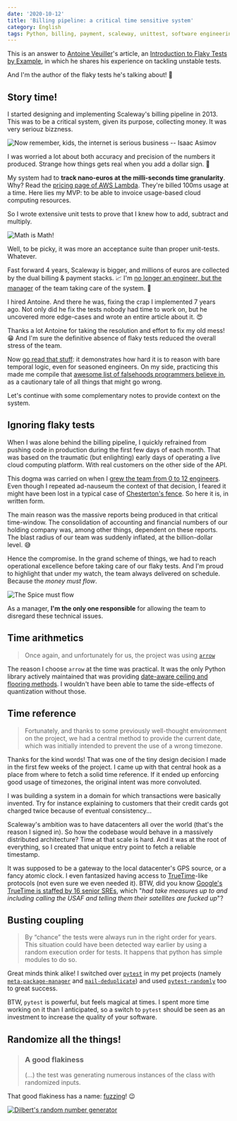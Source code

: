 ```yaml
---
date: '2020-10-12'
title: 'Billing pipeline: a critical time sensitive system'
category: English
tags: Python, billing, payment, scaleway, unittest, software engineering, quality assurance, management, pipeline, data, money, business, AWS, lambda, date, time, falsehood, Chesterton's fence, arrow, TrueTime, google, pytest, meta-package-manage, mail-deduplicate
---
```


This is an answer to [Antoine Veuiller](https://www.linkedin.com/in/antoine-veuiller/)'s article, an [Introduction to Flaky Tests by Example](https://medium.com/@aveuiller/stories-of-flaky-test-encounters-in-the-wild-a152bf7151f5), in which he shares his experience on tackling unstable tests.

And I'm the author of the flaky tests he's talking about! 😬

## Story time!

I started designing and implementing Scaleway's billing pipeline in 2013. This was to be a critical system, given its purpose, collecting money. It was very seriouz bizzness.

![Now remember, kids, the internet is serious business -- Isaac Asimov]({attach}internet-is-serious-business.jpeg)

I was worried a lot about both accuracy and precision of the numbers it produced. Strange how things gets real when you add a dollar sign. 🤑

My system had to **track nano-euros at the milli-seconds time granularity**. Why? Read the [pricing page of AWS Lambda](https://aws.amazon.com/lambda/pricing/). They're billed 100ms usage at a time. Here lies my MVP: to be able to invoice usage-based cloud computing resources.

So I wrote extensive unit tests to prove that I knew how to add, subtract and multiply.

![Math is Math!]({attach}math-is-math.jpeg)

Well, to be picky, it was more an acceptance suite than proper unit-tests. Whatever.

Fast forward 4 years, Scaleway is bigger, and millions of euros are collected by the dual billing & payment stacks. 📈 I'm [no longer an engineer, but the manager]({filename}/2020/engineering-to-management-transition.md) of the team taking care of the system. 👔

I hired Antoine. And there he was, fixing the crap I implemented 7 years ago. Not only did he fix the tests nobody had time to work on, but he uncovered more edge-cases and wrote an entire article about it. 😍

Thanks a lot Antoine for taking the resolution and effort to fix my old mess! 😁 And I'm sure the definitive absence of flaky tests reduced the overall stress of the team.

Now [go read that stuff](https://medium.com/@aveuiller/stories-of-flaky-test-encounters-in-the-wild-a152bf7151f5): it demonstrates how hard it is to reason with bare temporal logic, even for seasoned engineers. On my side, practicing this made me compile that [awesome list of falsehoods programmers believe in](https://github.com/kdeldycke/awesome-falsehood), as a cautionary tale of all things that might go wrong.

Let's continue with some complementary notes to provide context on the system.

## Ignoring flaky tests

When I was alone behind the billing pipeline, I quickly refrained from pushing code in production during the first few days of each month. That was based on the traumatic (but enlighting) early days of operating a live cloud computing platform. With real customers on the other side of the API.

This dogma was carried on when I [grew the team from 0 to 12 engineers]({filename}/2020/engineering-to-management-transition.md). Even though I repeated ad-nauseum the context of that decision, I feared it might have been lost in a typical case of [Chesterton's fence](https://en.wikipedia.org/wiki/Wikipedia:Chesterton%27s_fence). So here it is, in written form.

The main reason was the massive reports being produced in that critical time-window. The consolidation of accounting and financial numbers of our holding company was, among other things, dependent on these reports. The blast radius of our team was suddenly inflated, at the billion-dollar level. 😅

Hence the compromise. In the grand scheme of things, we had to reach operational excellence before taking care of our flaky tests. And I'm proud to highlight that under my watch, the team always delivered on schedule. Because the *money must flow*.

![The Spice must flow]({attach}the-spice-must-flow-cat-version.jpg)

As a manager, **I'm the only one responsible** for allowing the team to disregard these technical issues.

## Time arithmetics

> Once again, and unfortunately for us, the project was using [`arrow`](https://github.com/arrow-py/arrow)

The reason I choose `arrow` at the time was practical. It was the only Python library actively maintained that was providing [date-aware ceiling and flooring methods](https://arrow.readthedocs.io/en/stable/#ranges-spans). I wouldn't have been able to tame the side-effects of quantization without those.

## Time reference

> Fortunately, and thanks to some previously well-thought environment on the project, we had a central method to provide the current date, which was initially intended to prevent the use of a wrong timezone.

Thanks for the kind words! That was one of the tiny design decision I made in the first few weeks of the project. I came up with that central hook as a place from where to fetch a solid time reference. If it ended up enforcing good usage of timezones, the original intent was more convoluted.

I was building a system in a domain for which transactions were basically invented. Try for instance explaining to customers that their credit cards got charged twice because of eventual consistency...

Scaleway's ambition was to have datacenters all over the world (that's the reason I signed in). So how the codebase would behave in a massively distributed architecture? Time at that scale is hard. And it was at the root of everything, so I created that unique entry point to fetch a reliable timestamp.

It was supposed to be a gateway to the local datacenter's GPS source, or a fancy atomic clock. I even fantasized having access to [TrueTime](https://cloud.google.com/spanner/docs/true-time-external-consistency)-like protocols (not even sure we even needed it). BTW, did you know [Google's TrueTime is staffed by 16 senior SREs](https://twitter.com/kdeldycke/status/1102172902995173376), which "*had take measures up to and including calling the USAF and telling them their satellites are fucked up*"?

## Busting coupling

> By “chance” the tests were always run in the right order for years. This situation could have been detected way earlier by using a random execution order for tests. It happens that python has simple modules to do so.

Great minds think alike! I switched over [`pytest`](https://docs.pytest.org) in my pet projects (namely [`meta-package-manager`](https://github.com/kdeldycke/meta-package-manager) and [`mail-deduplicate`](https://github.com/kdeldycke/mail-deduplicate)) and used [`pytest-randomly`](https://pypi.org/project/pytest-randomly/) too to great success.

BTW, `pytest` is powerful, but feels magical at times. I spent more time working on it than I anticipated, so a switch to `pytest` should be seen as an investment to increase the quality of your software.

## Randomize all the things!

> ### A good flakiness
>
> (...) the test was generating numerous instances of the class with randomized inputs.

That good flakiness has a name: [fuzzing](https://en.wikipedia.org/wiki/Fuzzing)! 😉

[![Dilbert's random number generator](https://assets.amuniversal.com/321a39e06d6401301d80001dd8b71c47)](https://dilbert.com/strip/2001-10-25)
